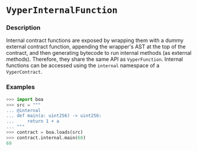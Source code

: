# `VyperInternalFunction`

### Description

Internal contract functions are exposed by wrapping them with a dummy external contract function, appending the wrapper's AST at the top of the contract, and then generating bytecode to run internal methods (as external methods). Therefore, they share the same API as `VyperFunction`. Internal functions can be accessed using the `internal` namespace of a `VyperContract`.

### Examples

```python
>>> import boa
>>> src = """
... @internal
... def main(a: uint256) -> uint256:
...     return 1 + a
... """
>>> contract = boa.loads(src)
>>> contract.internal.main(68)
69
```